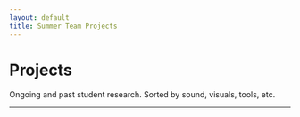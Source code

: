 ```yaml
---
layout: default
title: Summer Team Projects
---
```


# Projects

Ongoing and past student research. Sorted by sound, visuals, tools, etc.

---
